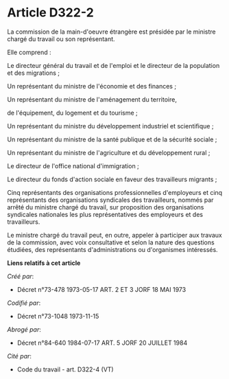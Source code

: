 # Article D322-2

La commission de la main-d'oeuvre étrangère est présidée par le ministre chargé du travail ou son représentant.

Elle comprend :

Le directeur général du travail et de l'emploi et le directeur de la population et des migrations ;

Un représentant du ministre de l'économie et des finances ;

Un représentant du ministre de l'aménagement du territoire,

de l'équipement, du logement et du tourisme ;

Un représentant du ministre du développement industriel et scientifique ;

Un représentant du ministre de la santé publique et de la sécurité sociale ;

Un représentant du ministre de l'agriculture et du développement rural ;

Le directeur de l'office national d'immigration ;

Le directeur du fonds d'action sociale en faveur des travailleurs migrants ;

Cinq représentants des organisations professionnelles d'employeurs et cinq représentants des organisations syndicales des
travailleurs, nommés par arrêté du ministre chargé du travail, sur proposition des organisations syndicales nationales les
plus représentatives des employeurs et des travailleurs.

Le ministre chargé du travail peut, en outre, appeler à participer aux travaux de la commission, avec voix consultative et
selon la nature des questions étudiées, des représentants d'administrations ou d'organismes intéressés.

**Liens relatifs à cet article**

_Créé par_:

  - Décret n°73-478 1973-05-17 ART. 2 ET 3 JORF 18 MAI 1973

_Codifié par_:

  - Décret n°73-1048 1973-11-15

_Abrogé par_:

  - Décret n°84-640 1984-07-17 ART. 5 JORF 20 JUILLET 1984

_Cité par_:

  - Code du travail - art. D322-4 (VT)

